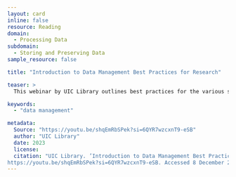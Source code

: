 ```yaml
---
layout: card
inline: false
resource: Reading
domain:
  - Processing Data
subdomain:
  - Storing and Preserving Data
sample_resource: false

title: "Introduction to Data Management Best Practices for Research"

teaser: >
  This webinar by UIC Library outlines best practices for the various steps of data management to help ease the research process as well as ensure sharing compliance. 

keywords:
  - "data management"

metadata:
  Source: "https://youtu.be/shqEmRbSPek?si=6QYR7wzcxnT9-eSB"
  author: "UIC Library"
  date: 2023
  license: 
  citation: "UIC Library. ’Introduction to Data Management Best Practices for Research.’ 2023.
https://youtu.be/shqEmRbSPek?si=6QYR7wzcxnT9-eSB. Accessed 8 December 2024."
---
```

